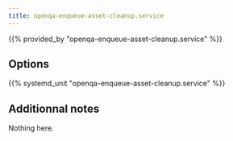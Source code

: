 ```yaml
---
title: openqa-enqueue-asset-cleanup.service
---
```


{{% provided_by "openqa-enqueue-asset-cleanup.service" %}}

## Options

{{% systemd_unit "openqa-enqueue-asset-cleanup.service" %}}

## Additionnal notes

Nothing here.